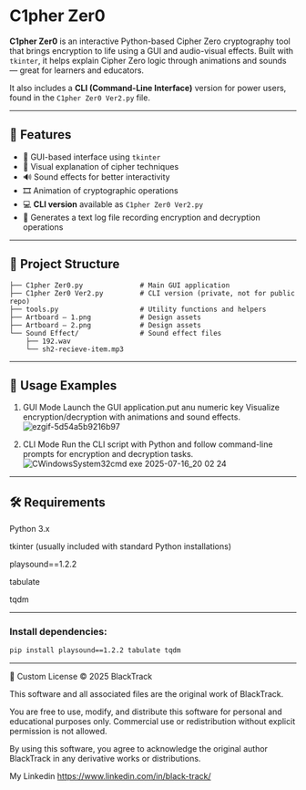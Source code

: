 # C1pher Zer0

**C1pher Zer0** is an interactive Python-based Cipher Zero cryptography tool that brings encryption to life using a GUI and audio-visual effects. Built with `tkinter`, it helps explain Cipher Zero logic through animations and sounds — great for learners and educators.

It also includes a **CLI (Command-Line Interface)** version for power users, found in the `C1pher Zer0 Ver2.py` file.

---

## 🌟 Features

- 🎨 GUI-based interface using `tkinter`
- 🔐 Visual explanation of cipher techniques
- 🔊 Sound effects for better interactivity
- 🎞️ Animation of cryptographic operations
- 💻 **CLI version** available as `C1pher Zer0 Ver2.py`
- 📝 Generates a text log file recording encryption and decryption operations
---

## 📂 Project Structure
```C1pher Zer0/
├── C1pher Zer0.py              # Main GUI application
├── C1pher Zer0 Ver2.py         # CLI version (private, not for public repo)
├── tools.py                    # Utility functions and helpers
├── Artboard – 1.png            # Design assets
├── Artboard – 2.png            # Design assets
└── Sound Effect/               # Sound effect files
    ├── 192.wav                 
    └── sh2-recieve-item.mp3
```
---

## 📖 Usage Examples
1. GUI Mode
  Launch the GUI application.put anu numeric key
  Visualize encryption/decryption with animations and sound effects.
  ![ezgif-5d54a5b9216b97](https://github.com/user-attachments/assets/31e902fc-f8c2-43cd-bf01-1403342c804e)

2. CLI Mode
  Run the CLI script with Python and follow command-line prompts for encryption and decryption tasks.
  ![CWindowsSystem32cmd exe  2025-07-16_20 02 24](https://github.com/user-attachments/assets/bf2dfda3-af6f-4068-9b67-3a62e091cf2a)

---

## 🛠️ Requirements

Python 3.x

tkinter (usually included with standard Python installations)

playsound==1.2.2

tabulate

tqdm

---

### Install dependencies:

```bash
pip install playsound==1.2.2 tabulate tqdm
```

---

📄 Custom License
© 2025 BlackTrack

This software and all associated files are the original work of BlackTrack.

You are free to use, modify, and distribute this software for personal and educational purposes only.
Commercial use or redistribution without explicit permission is not allowed.

By using this software, you agree to acknowledge the original author BlackTrack in any derivative works or distributions.

My Linkedin https://www.linkedin.com/in/black-track/
